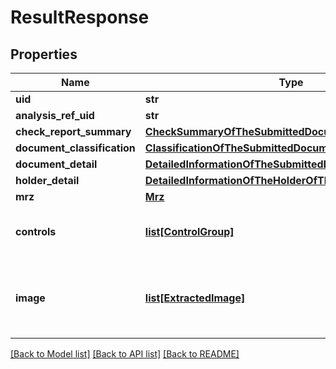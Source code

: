 # ResultResponse

## Properties
Name | Type | Description | Notes
------------ | ------------- | ------------- | -------------
**uid** | **str** | uid | 
**analysis_ref_uid** | **str** | analysisRefUid | 
**check_report_summary** | [**CheckSummaryOfTheSubmittedDocument**](CheckSummaryOfTheSubmittedDocument.md) |  | 
**document_classification** | [**ClassificationOfTheSubmittedDocument**](ClassificationOfTheSubmittedDocument.md) |  | 
**document_detail** | [**DetailedInformationOfTheSubmittedDocument**](DetailedInformationOfTheSubmittedDocument.md) |  | 
**holder_detail** | [**DetailedInformationOfTheHolderOfTheSubmittedDocument**](DetailedInformationOfTheHolderOfTheSubmittedDocument.md) |  | 
**mrz** | [**Mrz**](Mrz.md) |  | 
**controls** | [**list[ControlGroup]**](ControlGroup.md) | Performed controls on the submitted document | 
**image** | [**list[ExtractedImage]**](ExtractedImage.md) | Cropped image of the submitted document according request | [optional] 

[[Back to Model list]](../README.md#documentation-for-models) [[Back to API list]](../README.md#documentation-for-api-endpoints) [[Back to README]](../README.md)


